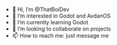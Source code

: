 - 👋 Hi, I’m @ThatBoiDev
- 👀 I’m interested in Godot and AvdanOS
- 🌱 I’m currently learning Godot
- 💞️ I’m looking to collaborate on projects
- 📫 How to reach me: just message me

<!---
MartZielman/MartZielman is a ✨ special ✨ repository because its `README.md` (this file) appears on your GitHub profile.
You can click the Preview link to take a look at your changes.
--->
